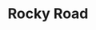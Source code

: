 ---
title: Rocky Road
year: 2022
description: rocky road description. 
featured_image: /images/2022/January/rocky-road/rocky-road-0.jpg
price: $360 USD  |  $455 CAD
paypal-button-id: GK286YDCXLGXC
painting-collection: Wintry Creations
images-folder: /images/2022/January/rocky-road
layout: painting-collection-left
materials: acrylic & pastel on canvas
size: 30 x 24"
---